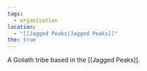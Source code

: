 ```yaml
---
tags:
  - organisation
location:
  - "[[Jagged Peaks|Jagged Peaks]]"
the: true
---
```


A Goliath tribe based in the [[Jagged Peaks]].